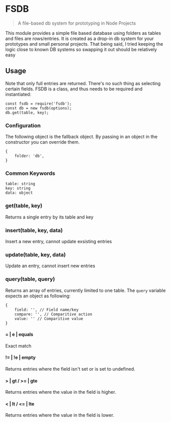 # FSDB
> A file-based db system for prototyping in Node Projects

This module provides a simple file based database using folders as tables and files are rows/entries. It is created as a drop-in db system for your prototypes and small personal projects. That being said, I tried keeping the logic close to known DB systems so swapping it out should be relatively easy

## Usage
Note that only full entries are returned. There's no such thing as selecting certain fields. FSDB is a class, and thus needs to be required and instantiated:

``` JS
const fsdb = require('fsdb');
const db = new fsdb(options);
db.get(table, key);
```

### Configuration
The following object is the fallback object. By passing in an object in the constructor you can override them.
``` JS
{
	folder: 'db',
}
```

### Common Keywords
``` JS
table: string
key: string
data: object
```

### get(table, key)
Returns a single entry by its table and key

### insert(table, key, data)
Insert a new entry, cannot update exsisting entries

### update(table, key, data)
Update an entry, cannot insert new entries

### query(table, query)
Returns an array of entries, currently limited to one table.
The `query` variable expects an object as following:
``` JS
{
	field: '', // Field name/key
	compare: '', // Comparitive action
	value: '' // Comparitive value
}
```

#### = | e | equals
Exact match

#### != | !e | empty
Returns entries where the field isn't set or is set to undefined.

#### > | gt / >= | gte
Returns entries where the value in the field is higher.

#### < | lt / <= | lte
Returns entries where the value in the field is lower.